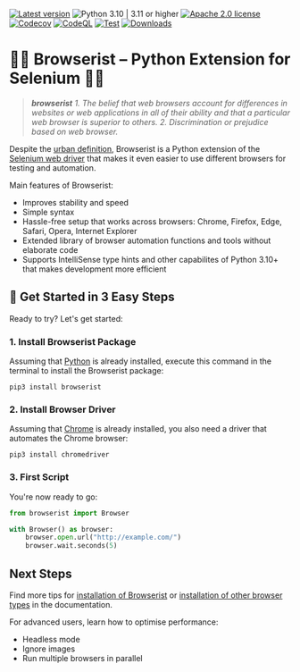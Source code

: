 [![Latest version](https://img.shields.io/static/v1?label=version&message=1.5.0&color=yellowgreen)](https://github.com/jakob-bagterp/browserist/releases/latest)
![Python 3.10 | 3.11 or higher](https://img.shields.io/static/v1?label=python&message=3.10%20|%203.11%2B&color=blueviolet)
[![Apache 2.0 license](https://img.shields.io/static/v1?label=license&message=Apache%202.0&color=blue)](https://github.com/jakob-bagterp/browserist/blob/master/LICENSE.md)
[![Codecov](https://codecov.io/gh/jakob-bagterp/browserist/branch/master/graph/badge.svg?token=1JL65T099J)](https://codecov.io/gh/jakob-bagterp/browserist)
[![CodeQL](https://github.com/jakob-bagterp/browserist/actions/workflows/codeql.yml/badge.svg)](https://github.com/jakob-bagterp/browserist/actions/workflows/codeql.yml)
[![Test](https://github.com/jakob-bagterp/browserist/actions/workflows/test.yml/badge.svg)](https://github.com/jakob-bagterp/browserist/actions/workflows/test.yml)
[![Downloads](https://static.pepy.tech/badge/browserist)](https://pepy.tech/project/browserist)

# 👩‍💻 Browserist – Python Extension for Selenium 👨‍💻
> ***browserist***
> *1. The belief that web browsers account for differences in websites or web applications in all of their ability and that a particular web browser is superior to others.*
> *2. Discrimination or prejudice based on web browser.*

Despite the [urban definition](https://www.urbandictionary.com/define.php?term=browserist), Browserist is a Python extension of the [Selenium web driver](https://www.selenium.dev/) that makes it even easier to use different browsers for testing and automation.

Main features of Browserist:

* Improves stability and speed
* Simple syntax
* Hassle-free setup that works across browsers: Chrome, Firefox, Edge, Safari, Opera, Internet Explorer
* Extended library of browser automation functions and tools without elaborate code
* Supports IntelliSense type hints and other capabilites of Python 3.10+ that makes development more efficient

## 🚀 Get Started in 3 Easy Steps
Ready to try? Let's get started:

### 1. Install Browserist Package
Assuming that [Python](https://www.python.org/) is already installed, execute this command in the terminal to install the Browserist package:

```shell
pip3 install browserist
```

### 2. Install Browser Driver
Assuming that [Chrome](https://www.google.com/chrome/) is already installed, you also need a driver that automates the Chrome browser:

```shell
pip3 install chromedriver
```

### 3. First Script
You're now ready to go:

```python
from browserist import Browser

with Browser() as browser:
    browser.open.url("http://example.com/")
    browser.wait.seconds(5)
```

## Next Steps
Find more tips for [installation of Browserist](getting-started/installation.md) or [installation of other browser types](getting-started/browser-drivers.md) in the documentation.

For advanced users, learn how to optimise performance:

* Headless mode
* Ignore images
* Run multiple browsers in parallel
